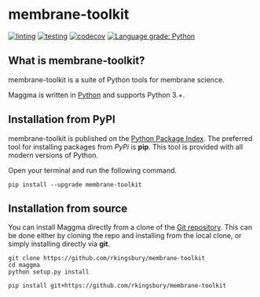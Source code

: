 # membrane-toolkit

[![linting](https://github.com/materialsproject/maggma/workflows/linting/badge.svg)](https://github.com/materialsproject/maggma/actions?query=workflow%3Alinting) [![testing](https://github.com/materialsproject/maggma/workflows/testing/badge.svg)](https://github.com/materialsproject/maggma/actions?query=workflow%3Atesting) [![codecov](https://codecov.io/gh/materialsproject/maggma/branch/master/graph/badge.svg)](https://codecov.io/gh/materialsproject/maggma) [![Language grade: Python](https://img.shields.io/lgtm/grade/python/g/materialsproject/maggma.svg?logo=lgtm&logoWidth=18)](https://lgtm.com/projects/g/materialsproject/maggma/context:python)

## What is membrane-toolkit?

membrane-toolkit is a suite of Python tools for membrane science.

Maggma is written in [Python](http://docs.python-guide.org/en/latest/) and supports Python 3.+.

## Installation from PyPI

membrane-toolkit is published on the [Python Package Index](https://pypi.org/project/maggma/).  The preferred tool for installing
packages from *PyPi* is **pip**.  This tool is provided with all modern
versions of Python.

Open your terminal and run the following command.

``` shell
pip install --upgrade membrane-toolkit
```

## Installation from source

You can install Maggma directly from a clone of the [Git repository](XXXX).  This can be done either by cloning the repo and installing from the local clone, or simply installing directly via **git**.

``` shell tab="Local Clone"
git clone https://github.com/rkingsbury/membrane-toolkit
cd maggma
python setup.py install
```

``` shell tab="Direct Git"
pip install git+https://github.com/rkingsbury/membrane-toolkit
```
